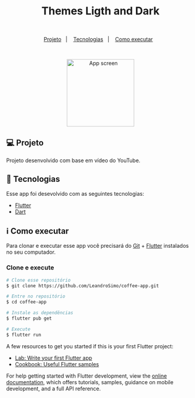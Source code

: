 <h1 align="center">
Themes Ligth and Dark
</h1>
<br>
<p align="center">
  <a href="#-projeto">Projeto</a>&nbsp;&nbsp;&nbsp;|&nbsp;&nbsp;&nbsp;
  <a href="#rocket-tecnologias">Tecnologias</a>&nbsp;&nbsp;&nbsp;|&nbsp;&nbsp;&nbsp;
  <a href="#information_source-como-executar">Como executar</a>&nbsp;&nbsp;&nbsp;
</p>
<br>


<p align="center">
  <img alt="App screen" src="https://user-images.githubusercontent.com/56087579/229372566-17f53c12-43b2-4982-bcf9-fee5ab3917ed.gif" width="180px">
</p>

## 💻 Projeto

Projeto desenvolvido com base em vídeo do YouTube.


## :rocket: Tecnologias

Esse app foi desevolvido com as seguintes tecnologias:
- [Flutter][flutter]
- [Dart][dart]


## :information_source: Como executar

Para clonar e executar esse app você precisará do [Git](https://git-scm.com) + [Flutter][flutter] instalados no seu computador.

### Clone e execute 

```bash
# Clone esse repositório
$ git clone https://github.com/LeandroSimo/coffee-app.git

# Entre no repositório
$ cd coffee-app

# Instale as dependências
$ flutter pub get

# Execute
$ flutter run

```

[flutter]: https://flutter.dev/
[dart]: https://dart.dev/

A few resources to get you started if this is your first Flutter project:

- [Lab: Write your first Flutter app](https://docs.flutter.dev/get-started/codelab)
- [Cookbook: Useful Flutter samples](https://docs.flutter.dev/cookbook)

For help getting started with Flutter development, view the
[online documentation](https://docs.flutter.dev/), which offers tutorials,
samples, guidance on mobile development, and a full API reference.
